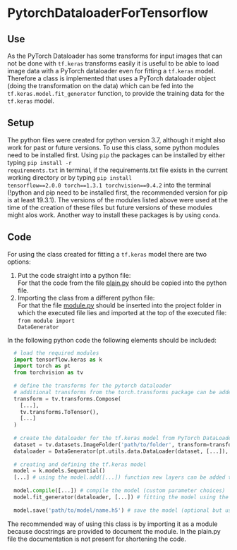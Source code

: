 # PytorchDataloaderForTensorflow
## Use
As the PyTorch Dataloader has some transforms for input images that can not be done with <code>tf.keras</code> transforms easily it is useful to be able to load image data with a PyTorch dataloader even for fitting a <code>tf.keras</code> model. Therefore a class is implemented that uses a PyTorch dataloader object (doing the transformation on the data) which can be fed into the <code>tf.keras.model.fit_generator</code> function, to provide the training data for the <code>tf.keras</code> model.
## Setup
The python files were created for python version 3.7, although it might also work for past or future versions.
To use this class, some python modules need to be installed first. Using <code>pip</code> the packages can be installed by either typing 
<code>pip install -r requirements.txt</code>
in terminal, if the requirements.txt file exists in the current working directory or by typing
<code>pip install tensorflow==2.0.0 torch==1.3.1 torchvision==0.4.2</code>
into the terminal (!python and pip need to be installed first, the recommended version for pip is at least 19.3.1). The versions of the modules listed above were used at the time of the creation of these files but future versions of these modules might alos work. Another way to install these packages is by using <code>conda</code>.
## Code
For using the class created for fitting a <code>tf.keras</code> model there are two options:
1. Put the code straight into a python file:<br/>
For that the code from the file [plain.py](plain.py) should be copied into the python file.
2. Importing the class from a different python file:<br/>
For that the file [module.py](module.py) should be inserted into the project folder in which the executed file lies and imported at the top of the executed file:<br/>
<code>from module import DataGenerator</code>
<!---->
In the following python code the following elements should be included:<br/>
```python
  # load the required modules
  import tensorflow.keras as k
  import torch as pt
  from torchvision as tv
  
  # define the transforms for the pytorch dataloader
  # additional transforms from the torch.transforms package can be added
  transform = tv.transforms.Compose(
    [...],
    tv.transforms.ToTensor(),
    [...]
  )
  
  # create the dataloader for the tf.keras model from PyTorch DataLoader object
  dataset = tv.datasets.ImageFolder('path/to/folder', transform=transform)
  dataloader = DataGenerator(pt.utils.data.DataLoader(dataset, [...]), ncl) # ncl represents the number of classes for the model
  
  # creating and defining the tf.keras model
  model = k.models.Sequential()
  [...] # using the model.add([...]) function new layers can be added to the model
  
  model.compile([...]) # compile the model (custom parameter choices)
  model.fit_generator(dataloader, [...]) # fitting the model using the datagenerator (custom parameter choices)
  
  model.save('path/to/model/name.h5') # save the model (optional but useful)
```
The recommended way of using this class is by importing it as a module because docstrings are provided to document the module. In the plain.py file the documentation is not present for shortening the code.
